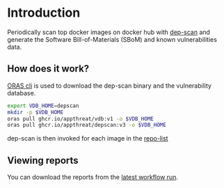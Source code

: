 # Introduction

Periodically scan top docker images on docker hub with [dep-scan](https://github.com/AppThreat/dep-scan) and generate the Software Bill-of-Materials (SBoM) and known vulnerabilities data.

## How does it work?

[ORAS cli](https://oras.land/cli/) is used to download the dep-scan binary and the vulnerability database.

```bash
export VDB_HOME=depscan
mkdir -p $VDB_HOME
oras pull ghcr.io/appthreat/vdb:v1 -o $VDB_HOME
oras pull ghcr.io/appthreat/depscan:v3 -o $VDB_HOME
```

dep-scan is then invoked for each image in the [repo-list](repo-list.txt)

## Viewing reports

You can download the reports from the [latest workflow run](https://github.com/ngcloudsec/images-info/actions).
